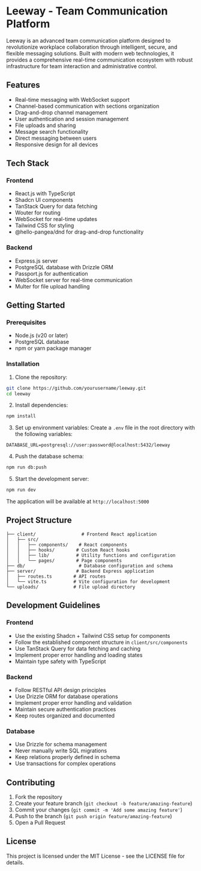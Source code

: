 # Leeway - Team Communication Platform

Leeway is an advanced team communication platform designed to revolutionize workplace collaboration through intelligent, secure, and flexible messaging solutions. Built with modern web technologies, it provides a comprehensive real-time communication ecosystem with robust infrastructure for team interaction and administrative control.

## Features

- Real-time messaging with WebSocket support
- Channel-based communication with sections organization
- Drag-and-drop channel management
- User authentication and session management
- File uploads and sharing
- Message search functionality
- Direct messaging between users
- Responsive design for all devices

## Tech Stack

### Frontend
- React.js with TypeScript
- Shadcn UI components
- TanStack Query for data fetching
- Wouter for routing
- WebSocket for real-time updates
- Tailwind CSS for styling
- @hello-pangea/dnd for drag-and-drop functionality

### Backend
- Express.js server
- PostgreSQL database with Drizzle ORM
- Passport.js for authentication
- WebSocket server for real-time communication
- Multer for file upload handling

## Getting Started

### Prerequisites

- Node.js (v20 or later)
- PostgreSQL database
- npm or yarn package manager

### Installation

1. Clone the repository:
```bash
git clone https://github.com/yourusername/leeway.git
cd leeway
```

2. Install dependencies:
```bash
npm install
```

3. Set up environment variables:
Create a `.env` file in the root directory with the following variables:
```
DATABASE_URL=postgresql://user:password@localhost:5432/leeway
```

4. Push the database schema:
```bash
npm run db:push
```

5. Start the development server:
```bash
npm run dev
```

The application will be available at `http://localhost:5000`

## Project Structure

```
├── client/                 # Frontend React application
│   ├── src/
│   │   ├── components/    # React components
│   │   ├── hooks/        # Custom React hooks
│   │   ├── lib/          # Utility functions and configuration
│   │   └── pages/        # Page components
├── db/                    # Database configuration and schema
├── server/               # Backend Express application
│   ├── routes.ts        # API routes
│   └── vite.ts          # Vite configuration for development
└── uploads/             # File upload directory
```

## Development Guidelines

### Frontend
- Use the existing Shadcn + Tailwind CSS setup for components
- Follow the established component structure in `client/src/components`
- Use TanStack Query for data fetching and caching
- Implement proper error handling and loading states
- Maintain type safety with TypeScript

### Backend
- Follow RESTful API design principles
- Use Drizzle ORM for database operations
- Implement proper error handling and validation
- Maintain secure authentication practices
- Keep routes organized and documented

### Database
- Use Drizzle for schema management
- Never manually write SQL migrations
- Keep relations properly defined in schema
- Use transactions for complex operations

## Contributing

1. Fork the repository
2. Create your feature branch (`git checkout -b feature/amazing-feature`)
3. Commit your changes (`git commit -m 'Add some amazing feature'`)
4. Push to the branch (`git push origin feature/amazing-feature`)
5. Open a Pull Request

## License

This project is licensed under the MIT License - see the LICENSE file for details.
